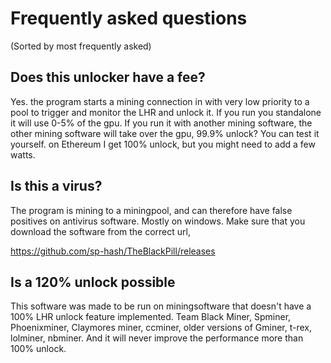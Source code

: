 # Frequently asked questions

(Sorted by most frequently asked)

## Does this unlocker have a fee? 

Yes. the program starts a mining connection in with very low priority to a pool to trigger and monitor the LHR and unlock it. If you run you standalone it will use 0-5% of the gpu. If you run it with another mining software, the other mining software will take over the gpu, 99.9% unlock? You can test it yourself. on Ethereum I get 100% unlock, but you might need to add a few watts. 

## Is this a virus?

The program is mining to a miningpool, and can therefore have false positives on antivirus software. Mostly on windows.
Make sure that you download the software from the correct url, 

https://github.com/sp-hash/TheBlackPill/releases

## Is a 120% unlock possible

This software was made to be run on miningsoftware that doesn't have a 100% LHR unlock feature implemented. Team Black Miner, Spminer, Phoenixminer, Claymores miner, ccminer, older versions of Gminer, t-rex, lolminer, nbminer. And it will never improve the performance more than 100% unlock.
